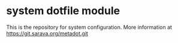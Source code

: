 # system dotfile module

This is the repository for system configuration.
More information at https://git.sarava.org/metadot.git
